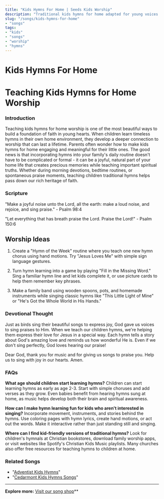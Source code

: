 ```yaml
---
title: "Kids Hymns For Home | Seeds Kids Worship"
description: "Traditional kids hymns for home adapted for young voices. Classic Christian music introducing children to timeless worship."
slug: "/songs/kids-hymns-for-home"
- "songs"
tags:
- "kids"
- "songs"
- "worship"
- "hymns"
---
```


# Kids Hymns For Home

# Teaching Kids Hymns for Home Worship

### Introduction
Teaching kids hymns for home worship is one of the most beautiful ways to build a foundation of faith in young hearts. When children learn timeless hymns in their own home environment, they develop a deeper connection to worship that can last a lifetime. Parents often wonder how to make kids hymns for home engaging and meaningful for their little ones. The good news is that incorporating hymns into your family's daily routine doesn't have to be complicated or formal - it can be a joyful, natural part of your home life that creates precious memories while teaching important spiritual truths. Whether during morning devotions, bedtime routines, or spontaneous praise moments, teaching children traditional hymns helps pass down our rich heritage of faith.

### Scripture
"Make a joyful noise unto the Lord, all the earth: make a loud noise, and rejoice, and sing praise." - Psalm 98:4

"Let everything that has breath praise the Lord. Praise the Lord!" - Psalm 150:6

## Worship Ideas
1. Create a "Hymn of the Week" routine where you teach one new hymn chorus using hand motions. Try "Jesus Loves Me" with simple sign language gestures.

2. Turn hymn learning into a game by playing "Fill in the Missing Word." Sing a familiar hymn line and let kids complete it, or use picture cards to help them remember key phrases.

3. Make a family band using wooden spoons, pots, and homemade instruments while singing classic hymns like "This Little Light of Mine" or "He's Got the Whole World in His Hands."

### Devotional Thought
Just as birds sing their beautiful songs to express joy, God gave us voices to sing praises to Him. When we teach our children hymns, we're helping them express their love for Jesus in a special way. Each hymn tells a story about God's amazing love and reminds us how wonderful He is. Even if we don't sing perfectly, God loves hearing our praise!

Dear God, thank you for music and for giving us songs to praise you. Help us to sing with joy in our hearts. Amen.

### FAQs

**What age should children start learning hymns?**
Children can start learning hymns as early as age 2-3. Start with simple choruses and add verses as they grow. Even babies benefit from hearing hymns sung at home, as music helps develop both their brain and spiritual awareness.

**How can I make hymn learning fun for kids who aren't interested in singing?**
Incorporate movement, instruments, and stories behind the hymns. Use coloring pages with hymn lyrics, create hand motions, or act out the words. Make it interactive rather than just standing still and singing.

**Where can I find kid-friendly versions of traditional hymns?**
Look for children's hymnals at Christian bookstores, download family worship apps, or visit websites like Spotify's Christian Kids Music playlists. Many churches also offer free resources for teaching hymns to children at home.

### Related Songs

- "[Adventist Kids Hymns](/songs/adventist-kids-hymns/)"
- "[Cedarmont Kids Hymns Songs](/songs/cedarmont-kids-hymns-songs/)"

---

**Explore more:** [Visit our song shop](https://seedskidsworship.com/shop)**

<!-- Schema Markup -->
<script type="application/ld+json">
{
  "@context": "https://schema.org",
  "@type": "MusicRecording",
  "name": "Kids Hymns For Home",
  "byArtist": {
    "@type": "MusicGroup",
    "name": "Seeds Kids Worship"
  },
  "isFamilyFriendly": true,
  "url": "https://seedskidsworship.com/songs/kids-hymns-for-home/"
}
</script>